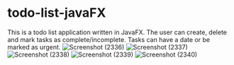 # todo-list-javaFX
This is a todo list application written in JavaFX. 
The user can create, delete and mark tasks as complete/incomplete. Tasks can have a date or be marked as urgent.
![Screenshot (2336)](https://user-images.githubusercontent.com/104863304/228101039-e83d9ff3-a466-4a2b-959b-04acc329d012.png)
![Screenshot (2337)](https://user-images.githubusercontent.com/104863304/228101122-42fcd762-d1a4-4816-b5de-3cdeadd8233d.png)
![Screenshot (2338)](https://user-images.githubusercontent.com/104863304/228101208-8a8f824c-b14c-4517-afde-8901513cc4a3.png)
![Screenshot (2339)](https://user-images.githubusercontent.com/104863304/228101287-b5055ba6-8b39-447b-a60a-2e2304a41955.png)
![Screenshot (2340)](https://user-images.githubusercontent.com/104863304/228101342-9f41bab2-424e-4c66-a1a7-9a07167041db.png)




